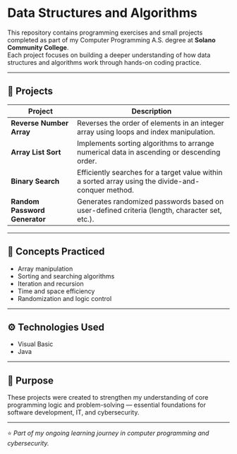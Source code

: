 # Data Structures and Algorithms

This repository contains programming exercises and small projects completed as part of my Computer Programming A.S. degree at **Solano Community College**.  
Each project focuses on building a deeper understanding of how data structures and algorithms work through hands-on coding practice.

---

## 🧩 Projects

| Project | Description |
|----------|--------------|
| **Reverse Number Array** | Reverses the order of elements in an integer array using loops and index manipulation. |
| **Array List Sort** | Implements sorting algorithms to arrange numerical data in ascending or descending order. |
| **Binary Search** | Efficiently searches for a target value within a sorted array using the divide-and-conquer method. |
| **Random Password Generator** | Generates randomized passwords based on user-defined criteria (length, character set, etc.). |

---

## 🧠 Concepts Practiced
- Array manipulation  
- Sorting and searching algorithms  
- Iteration and recursion  
- Time and space efficiency  
- Randomization and logic control  

---

## ⚙️ Technologies Used
- Visual Basic  
- Java  

---

## 🎯 Purpose
These projects were created to strengthen my understanding of core programming logic and problem-solving — essential foundations for software development, IT, and cybersecurity.

---

⭐ *Part of my ongoing learning journey in computer programming and cybersecurity.*
